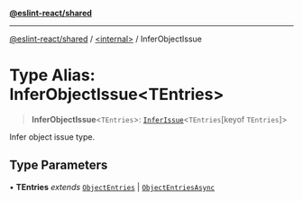 [**@eslint-react/shared**](../../README.md)

***

[@eslint-react/shared](../../README.md) / [\<internal\>](../README.md) / InferObjectIssue

# Type Alias: InferObjectIssue\<TEntries\>

> **InferObjectIssue**\<`TEntries`\>: [`InferIssue`](InferIssue.md)\<`TEntries`\[keyof `TEntries`\]\>

Infer object issue type.

## Type Parameters

• **TEntries** *extends* [`ObjectEntries`](../interfaces/ObjectEntries.md) \| [`ObjectEntriesAsync`](../interfaces/ObjectEntriesAsync.md)
